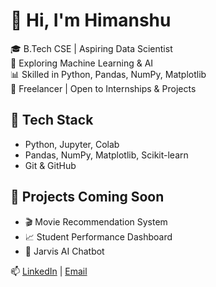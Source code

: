 # 👋 Hi, I'm Himanshu

🎓 B.Tech CSE | Aspiring Data Scientist  
🧠 Exploring Machine Learning & AI  
📊 Skilled in Python, Pandas, NumPy, Matplotlib  
💼 Freelancer | Open to Internships & Projects  

## 🔧 Tech Stack
- Python, Jupyter, Colab
- Pandas, NumPy, Matplotlib, Scikit-learn
- Git & GitHub

## 📌 Projects Coming Soon
- 🎬 Movie Recommendation System
- 📈 Student Performance Dashboard
- 🤖 Jarvis AI Chatbot

📫 [LinkedIn](https://www.linkedin.com/in/himanshu-parmar-643518290/) | [Email](mailto:itsshimanshu2210@gmail.com)
